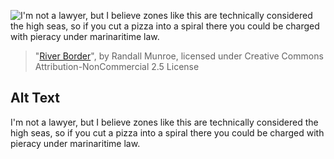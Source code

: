 ![I'm not a lawyer, but I believe zones like this are technically considered the high seas, so if you cut a pizza into a spiral there you could be charged with pieracy under marinaritime law.](https://imgs.xkcd.com/comics/river_border.png)
> "[River Border](https://xkcd.com/1986/)", by Randall Munroe, licensed under Creative Commons Attribution-NonCommercial 2.5 License

## Alt Text
I'm not a lawyer, but I believe zones like this are technically considered the high seas, so if you cut a pizza into a spiral there you could be charged with pieracy under marinaritime law.
